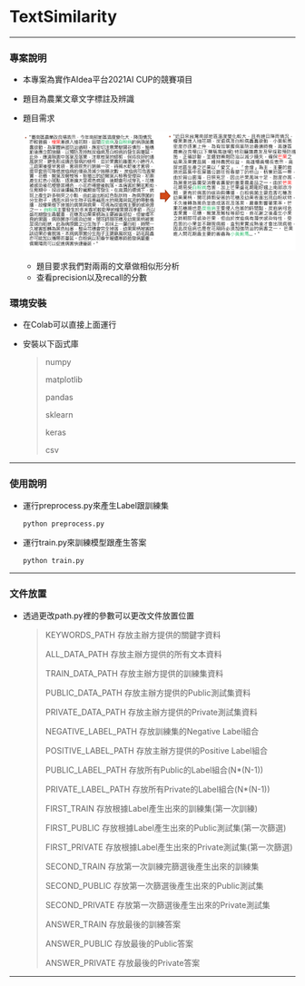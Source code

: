 # TextSimilarity

---
### 專案說明

- 本專案為實作AIdea平台2021AI CUP的競賽項目
- 題目為農業文章文字標註及辨識
- 題目需求
    
    ![1.png](image/1.png)
    
    - 題目要求我們對兩兩的文章做相似形分析
    - 查看precision以及recall的分數

### 環境安裝

- 在Colab可以直接上面運行
- 安裝以下函式庫
    
    > numpy
    > 
    > 
    > matplotlib
    > 
    > pandas
    > 
    > sklearn
    > 
    > keras
    > 
    > csv
    > 

---

### 使用說明

- 運行preprocess.py來產生Label跟訓練集
    
    ```bash
    python preprocess.py
    ```
    
- 運行train.py來訓練模型跟產生答案
    
    ```bash
    python train.py
    ```
    

---

### 文件放置

- 透過更改path.py裡的參數可以更改文件放置位置
    
    > KEYWORDS_PATH                                  存放主辦方提供的關鍵字資料
    > 
    > 
    > ALL_DATA_PATH                                     存放主辦方提供的所有文本資料                                       
    > 
    > TRAIN_DATA_PATH                                 存放主辦方提供的訓練集資料                                   
    > 
    > PUBLIC_DATA_PATH                               存放主辦方提供的Public測試集資料
    > 
    > PRIVATE_DATA_PATH                              存放主辦方提供的Private測試集資料
    > 
    > NEGATIVE_LABEL_PATH                         存放訓練集的Negative Label組合
    > 
    > POSITIVE_LABEL_PATH                           存放主辦方提供的Positive Label組合
    > 
    > PUBLIC_LABEL_PATH                              存放所有Public的Label組合(N*(N-1))
    > 
    > PRIVATE_LABEL_PATH                            存放所有Private的Label組合(N*(N-1))
    > 
    > FIRST_TRAIN                                          存放根據Label產生出來的訓練集(第一次訓練)
    > 
    > FIRST_PUBLIC                                        存放根據Label產生出來的Public測試集(第一次篩選)
    > 
    > FIRST_PRIVATE                                      存放根據Label產生出來的Private測試集(第一次篩選)
    > 
    > SECOND_TRAIN                                    存放第一次訓練完篩選後產生出來的訓練集
    > 
    > SECOND_PUBLIC                                  存放第一次篩選後產生出來的Public測試集
    > 
    > SECOND_PRIVATE                                 存放第一次篩選後產生出來的Private測試集
    > 
    > ANSWER_TRAIN                                   存放最後的訓練答案
    > 
    > ANSWER_PUBLIC                                  存放最後的Public答案
    > 
    > ANSWER_PRIVATE                                存放最後的Private答案
    > 

---